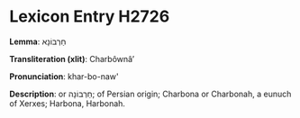 # Lexicon Entry H2726

**Lemma**: חַרְבוֹנָא

**Transliteration (xlit)**: Charbôwnâʼ

**Pronunciation**: khar-bo-naw'

**Description**:
or חַרְבוֹנָה; of Persian origin; Charbona or Charbonah, a eunuch of Xerxes; Harbona, Harbonah.

